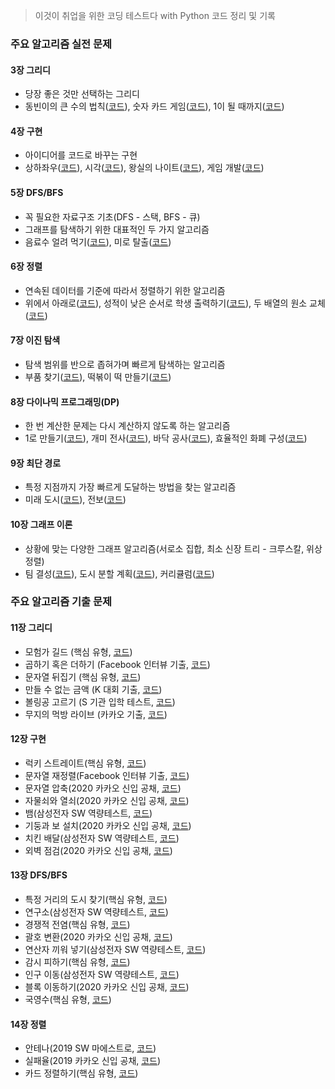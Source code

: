 > 이것이 취업을 위한 코딩 테스트다 with Python 코드 정리 및 기록

### 주요 알고리즘 실전 문제
#### 3장 그리디
* 당장 좋은 것만 선택하는 그리디
* 동빈이의 큰 수의 법칙([코드](/그리디/큰수의법칙.py)), 숫자 카드 게임([코드](/그리디/숫자카드게임.py)), 1이 될 때까지([코드](/그리디/1이될때까지.py))
#### 4장 구현
* 아이디어를 코드로 바꾸는 구현
* 상하좌우([코드](/구현/상하좌우.py)), 시각([코드](구현/시각.py)), 왕실의 나이트([코드](/구현/왕실의나이트.py)), 게임 개발([코드](/구현/게임개발.py))
#### 5장 DFS/BFS
* 꼭 필요한 자료구조 기초(DFS - 스택, BFS - 큐)
* 그래프를 탐색하기 위한 대표적인 두 가지 알고리즘
* 음료수 얼려 먹기([코드](/DFS,BFS/음료수얼려먹기.py)), 미로 탈출([코드](/DFS,BFS/미로탈출.py))
#### 6장 정렬
* 연속된 데이터를 기준에 따라서 정렬하기 위한 알고리즘
* 위에서 아래로([코드](/정렬/위에서아래로.py)), 성적이 낮은 순서로 학생 출력하기([코드](/정렬/성적이낮은순서로학생출력하기.py)), 두 배열의 원소 교체([코드](/정렬/두배열의원소교체.py))  
#### 7장 이진 탐색
* 탐색 범위를 반으로 좁혀가며 빠르게 탐색하는 알고리즘
* 부품 찾기([코드](/이진탐색/부품찾기.py)), 떡볶이 떡 만들기([코드](/이진탐색/떡볶이떡만들기.py))
#### 8장 다이나믹 프로그래밍(DP)
* 한 번 계산한 문제는 다시 계산하지 않도록 하는 알고리즘
* 1로 만들기([코드](/DP/1로만들기.py)), 개미 전사([코드](/DP/개미전사.py)), 바닥 공사([코드](/DP/바닥공사.py)), 효율적인 화폐 구성([코드](/DP/효율적인화폐구성.py))

#### 9장 최단 경로
* 특정 지점까지 가장 빠르게 도달하는 방법을 찾는 알고리즘
* 미래 도시([코드](/최단경로/미래도시.PY)), 전보([코드](/최단경로/전보.py))
#### 10장 그래프 이론
* 상황에 맞는 다양한 그래프 알고리즘(서로소 집합, 최소 신장 트리 - 크루스칼, 위상 정렬) 
* 팀 결성([코드](/그래프/팀결성.py)), 도시 분할 계획([코드](/그래프/도시분할계획.py)), 커리큘럼([코드](/그래프/커리큘럼.py))
### 주요 알고리즘 기출 문제
#### 11장 그리디  
* 모험가 길드 (핵심 유형, [코드](/그리디/모험가길드.py))
* 곱하기 혹은 더하기 (Facebook 인터뷰 기출, [코드](/그리디/곱하기혹은더하기.py))
* 문자열 뒤집기 (핵심 유형, [코드](/그리디/문자열뒤집기.py))
* 만들 수 없는 금액 (K 대회 기출, [코드](/그리디/만들수없는금액.py))
* 볼링공 고르기 (S 기관 입학 테스트, [코드](/그리디/볼링공고르기.py))
* 무지의 먹방 라이브 (카카오 기출, [코드](/그리디/무지의먹방라이브.py))
#### 12장 구현
* 럭키 스트레이트(핵심 유형, [코드](/구현/럭키스트레이트.py))
* 문자열 재정렬(Facebook 인터뷰 기출, [코드](/구현/문자열재정렬.py))
* 문자열 압축(2020 카카오 신입 공채, [코드](/구현/문자열압축.py))
* 자물쇠와 열쇠(2020 카카오 신입 공채, [코드](/구현/자물쇠와열쇠.py))
* 뱀(삼성전자 SW 역량테스트, [코드](/구현/뱀.py))
* 기둥과 보 설치(2020 카카오 신입 공채, [코드](/구현/기둥과보설치.py))
* 치킨 배달(삼성전자 SW 역량테스트, [코드](/구현/치킨배달.py))
* 외벽 점검(2020 카카오 신입 공채, [코드](/구현/외벽점검.py))
#### 13장 DFS/BFS
* 특정 거리의 도시 찾기(핵심 유형, [코드](/DFS,BFS/특정거리의도시찾기.py))
* 연구소(삼성전자 SW 역량테스트, [코드](/DFS,BFS/연구소.py))
* 경쟁적 전염(핵심 유형, [코드](/DFS,BFS/경쟁적전염.py))
* 괄호 변환(2020 카카오 신입 공채, [코드](/DFS,BFS/괄호변환.py))
* 연산자 끼워 넣기(삼성전자 SW 역량테스트, [코드](/DFS,BFS/연산자끼워넣기.py))
* 감시 피하기(핵심 유형, [코드](/DFS,BFS/감시피하기.py))
* 인구 이동(삼성전자 SW 역량테스트, [코드](/DFS,BFS/인구이동.py))
* 블록 이동하기(2020 카카오 신입 공채, [코드](/DFS,BFS/블록이동하기.py))
* 국영수(핵심 유형, [코드](/정렬/국영수.py))

#### 14장 정렬
* 안테나(2019 SW 마에스트로, [코드](/정렬/안테나.py))
* 실패율(2019 카카오 신입 공채, [코드](/정렬/실패율.py))
* 카드 정렬하기(핵심 유형, [코드](정렬/카드정렬하기.py))
